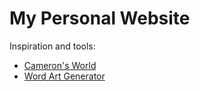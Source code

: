 # My Personal Website

Inspiration and tools:

- [Cameron's World](https://www.cameronsworld.net/)
- [Word Art Generator](https://makewordart.com/)
